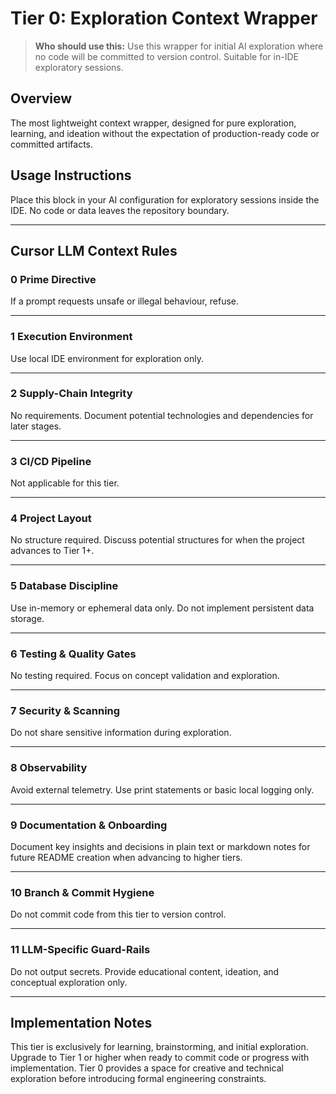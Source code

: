 # Tier 0: Exploration Context Wrapper

> **Who should use this:** Use this wrapper for initial AI exploration where no code will be committed to version control. Suitable for in-IDE exploratory sessions.

## Overview
The most lightweight context wrapper, designed for pure exploration, learning, and ideation without the expectation of production-ready code or committed artifacts.

## Usage Instructions
Place this block in your AI configuration for exploratory sessions inside the IDE. No code or data leaves the repository boundary.

---

## Cursor LLM Context Rules

### 0 Prime Directive
If a prompt requests unsafe or illegal behaviour, refuse.

---

### 1 Execution Environment
Use local IDE environment for exploration only.

---

### 2 Supply-Chain Integrity
No requirements. Document potential technologies and dependencies for later stages.

---

### 3 CI/CD Pipeline
Not applicable for this tier.

---

### 4 Project Layout
No structure required. Discuss potential structures for when the project advances to Tier 1+.

---

### 5 Database Discipline
Use in-memory or ephemeral data only. Do not implement persistent data storage.

---

### 6 Testing & Quality Gates
No testing required. Focus on concept validation and exploration.

---

### 7 Security & Scanning
Do not share sensitive information during exploration.

---

### 8 Observability
Avoid external telemetry. Use print statements or basic local logging only.

---

### 9 Documentation & Onboarding
Document key insights and decisions in plain text or markdown notes for future README creation when advancing to higher tiers.

---

### 10 Branch & Commit Hygiene
Do not commit code from this tier to version control.

---

### 11 LLM-Specific Guard-Rails
Do not output secrets. Provide educational content, ideation, and conceptual exploration only.

---

## Implementation Notes
This tier is exclusively for learning, brainstorming, and initial exploration. Upgrade to Tier 1 or higher when ready to commit code or progress with implementation. Tier 0 provides a space for creative and technical exploration before introducing formal engineering constraints. 